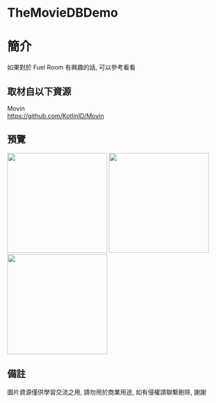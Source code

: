 # TheMovieDBDemo

簡介
==================================
如果對於 Fuel Room 有興趣的話, 可以參考看看                                   

取材自以下資源
--------
Movin                                                                 
https://github.com/KotlinID/Movin    
                  
預覽
--------
<p align="left">
  <img src="https://i.imgur.com/Lr5wtPi.png" width="230"/>
  <img src="https://i.imgur.com/rx58QQK.png" width="230"/>
  <img src="https://i.imgur.com/jvWV1mL.png" width="230"/>
</p> 

備註
--------
圖片資源僅供學習交流之用, 請勿用於商業用途, 如有侵權請聯繫刪除, 謝謝
